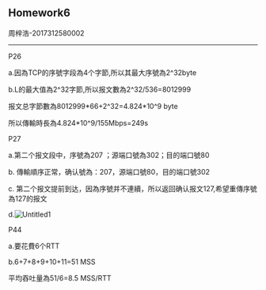 ## Homework6

周梓浩-2017312580002

------

P26

a.因為TCP的序號字段為4个字節,所以其最大序號為2^32byte

b.L的最大值為2^32字節,所以报文數為2^32/536=8012999

报文总字節數為8012999*66+2^32=4.824\*10^9 byte

所以傳輸時長為4.824\*10^9/155Mbps=249s

P27

a.第二个报文段中，序號為207 ；源端口號為302；目的端口號80

b. 傳輸順序正常，确认號為：207，源端口號80，目的端口號302

c. 第二个报文提前到达，因為序號并不連續，所以返回确认报文127,希望重傳序號為127的报文

d.![Untitled1](C:\Users\junow\Desktop\Untitled1.png)

P44

a.要花費6个RTT

b.6+7+8+9+10+11=51 MSS

平均吞吐量為51/6=8.5 MSS/RTT

